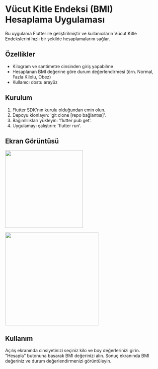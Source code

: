 # Vücut Kitle Endeksi (BMI) Hesaplama Uygulaması

Bu uygulama Flutter ile geliştirilmiştir ve kullanıcıların Vücut Kitle Endekslerini hızlı bir şekilde hesaplamalarını sağlar.

## Özellikler

- Kilogram ve santimetre cinsinden giriş yapabilme
- Hesaplanan BMI değerine göre durum değerlendirmesi (örn. Normal, Fazla Kilolu, Obez)
- Kullanıcı dostu arayüz

## Kurulum

1. Flutter SDK'nın kurulu olduğundan emin olun.
2. Depoyu klonlayın: 'git clone [repo bağlantısı]'.
3. Bağımlılıkları yükleyin: 'flutter pub get'.
4. Uygulamayı çalıştırın: 'flutter run'.


## Ekran Görüntüsü

<img src="https://github.com/aybukeoguz/vucut-kitle-endeksi-hesaplama/assets/80958621/20578335-56fe-4030-9944-9e3a009f4a2d" width="250"><br>

<img src="https://github.com/aybukeoguz/vucut-kitle-endeksi-hesaplama/assets/80958621/610e7b2c-cc08-49f4-9106-ef1f66365609" width="300">


## Kullanım
Açılış ekranında cinsiyetinizi seçiniz kilo ve boy değerlerinizi girin.
"Hesapla" butonuna basarak BMI değerinizi alın.
Sonuç ekranında BMI değeriniz ve durum değerlendirmenizi görüntüleyin.

